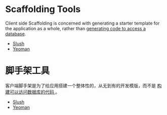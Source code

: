 # Scaffolding Tools

Client side Scaffolding is concerned with generating a starter template for the application as a whole, rather than [generating code to access a database](https://en.wikipedia.org/wiki/Scaffold_%28programming%29). 

* [Slush](http://slushjs.github.io/#/)
* [Yeoman](http://yeoman.io/)

# 脚手架工具

客户端脚手架是为了给应用搭建一个整体性的，从无到有的开发模版，而不是 [ 构建可以访问数据库的代码 ](https://en.wikipedia.org/wiki/Scaffold_%28programming%29)。

* [Slush](http://slushjs.github.io/#/)
* [Yeoman](http://yeoman.io/)



































 







